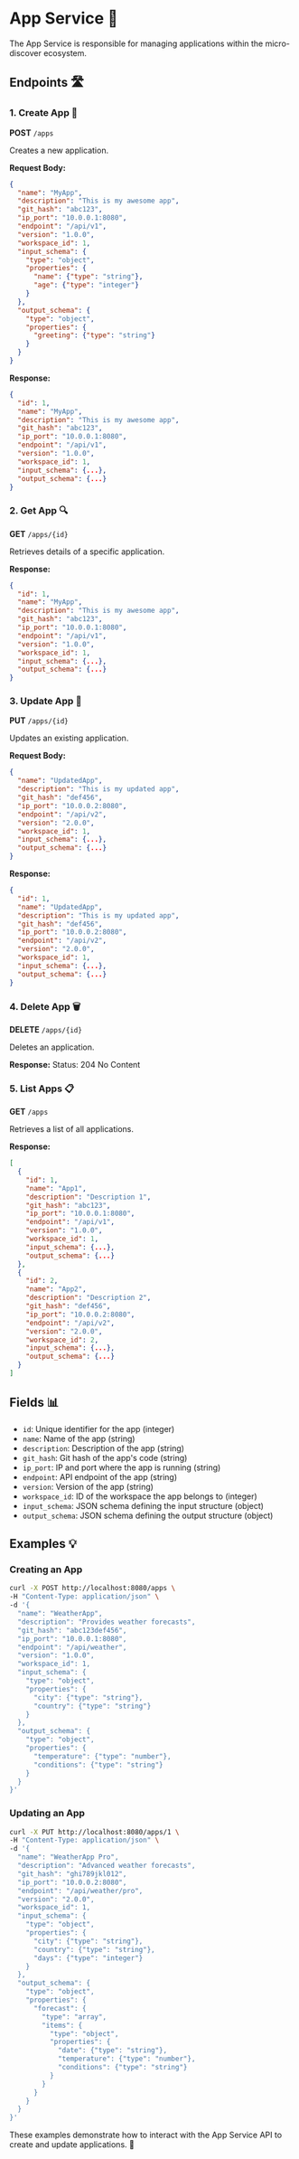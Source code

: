 # App Service 🚀

The App Service is responsible for managing applications within the micro-discover ecosystem.

## Endpoints 🛣️

### 1. Create App 📝

**POST** `/apps`

Creates a new application.

**Request Body:**
```json
{
  "name": "MyApp",
  "description": "This is my awesome app",
  "git_hash": "abc123",
  "ip_port": "10.0.0.1:8080",
  "endpoint": "/api/v1",
  "version": "1.0.0",
  "workspace_id": 1,
  "input_schema": {
    "type": "object",
    "properties": {
      "name": {"type": "string"},
      "age": {"type": "integer"}
    }
  },
  "output_schema": {
    "type": "object",
    "properties": {
      "greeting": {"type": "string"}
    }
  }
}
```

**Response:**
```json
{
  "id": 1,
  "name": "MyApp",
  "description": "This is my awesome app",
  "git_hash": "abc123",
  "ip_port": "10.0.0.1:8080",
  "endpoint": "/api/v1",
  "version": "1.0.0",
  "workspace_id": 1,
  "input_schema": {...},
  "output_schema": {...}
}
```

### 2. Get App 🔍

**GET** `/apps/{id}`

Retrieves details of a specific application.

**Response:**
```json
{
  "id": 1,
  "name": "MyApp",
  "description": "This is my awesome app",
  "git_hash": "abc123",
  "ip_port": "10.0.0.1:8080",
  "endpoint": "/api/v1",
  "version": "1.0.0",
  "workspace_id": 1,
  "input_schema": {...},
  "output_schema": {...}
}
```

### 3. Update App 🔄

**PUT** `/apps/{id}`

Updates an existing application.

**Request Body:**
```json
{
  "name": "UpdatedApp",
  "description": "This is my updated app",
  "git_hash": "def456",
  "ip_port": "10.0.0.2:8080",
  "endpoint": "/api/v2",
  "version": "2.0.0",
  "workspace_id": 1,
  "input_schema": {...},
  "output_schema": {...}
}
```

**Response:**
```json
{
  "id": 1,
  "name": "UpdatedApp",
  "description": "This is my updated app",
  "git_hash": "def456",
  "ip_port": "10.0.0.2:8080",
  "endpoint": "/api/v2",
  "version": "2.0.0",
  "workspace_id": 1,
  "input_schema": {...},
  "output_schema": {...}
}
```

### 4. Delete App 🗑️

**DELETE** `/apps/{id}`

Deletes an application.

**Response:**
Status: 204 No Content

### 5. List Apps 📋

**GET** `/apps`

Retrieves a list of all applications.

**Response:**
```json
[
  {
    "id": 1,
    "name": "App1",
    "description": "Description 1",
    "git_hash": "abc123",
    "ip_port": "10.0.0.1:8080",
    "endpoint": "/api/v1",
    "version": "1.0.0",
    "workspace_id": 1,
    "input_schema": {...},
    "output_schema": {...}
  },
  {
    "id": 2,
    "name": "App2",
    "description": "Description 2",
    "git_hash": "def456",
    "ip_port": "10.0.0.2:8080",
    "endpoint": "/api/v2",
    "version": "2.0.0",
    "workspace_id": 2,
    "input_schema": {...},
    "output_schema": {...}
  }
]
```

## Fields 📊

- `id`: Unique identifier for the app (integer)
- `name`: Name of the app (string)
- `description`: Description of the app (string)
- `git_hash`: Git hash of the app's code (string)
- `ip_port`: IP and port where the app is running (string)
- `endpoint`: API endpoint of the app (string)
- `version`: Version of the app (string)
- `workspace_id`: ID of the workspace the app belongs to (integer)
- `input_schema`: JSON schema defining the input structure (object)
- `output_schema`: JSON schema defining the output structure (object)

## Examples 💡

### Creating an App

```bash
curl -X POST http://localhost:8080/apps \
-H "Content-Type: application/json" \
-d '{
  "name": "WeatherApp",
  "description": "Provides weather forecasts",
  "git_hash": "abc123def456",
  "ip_port": "10.0.0.1:8080",
  "endpoint": "/api/weather",
  "version": "1.0.0",
  "workspace_id": 1,
  "input_schema": {
    "type": "object",
    "properties": {
      "city": {"type": "string"},
      "country": {"type": "string"}
    }
  },
  "output_schema": {
    "type": "object",
    "properties": {
      "temperature": {"type": "number"},
      "conditions": {"type": "string"}
    }
  }
}'
```

### Updating an App

```bash
curl -X PUT http://localhost:8080/apps/1 \
-H "Content-Type: application/json" \
-d '{
  "name": "WeatherApp Pro",
  "description": "Advanced weather forecasts",
  "git_hash": "ghi789jkl012",
  "ip_port": "10.0.0.2:8080",
  "endpoint": "/api/weather/pro",
  "version": "2.0.0",
  "workspace_id": 1,
  "input_schema": {
    "type": "object",
    "properties": {
      "city": {"type": "string"},
      "country": {"type": "string"},
      "days": {"type": "integer"}
    }
  },
  "output_schema": {
    "type": "object",
    "properties": {
      "forecast": {
        "type": "array",
        "items": {
          "type": "object",
          "properties": {
            "date": {"type": "string"},
            "temperature": {"type": "number"},
            "conditions": {"type": "string"}
          }
        }
      }
    }
  }
}'
```

These examples demonstrate how to interact with the App Service API to create and update applications. 🎉

